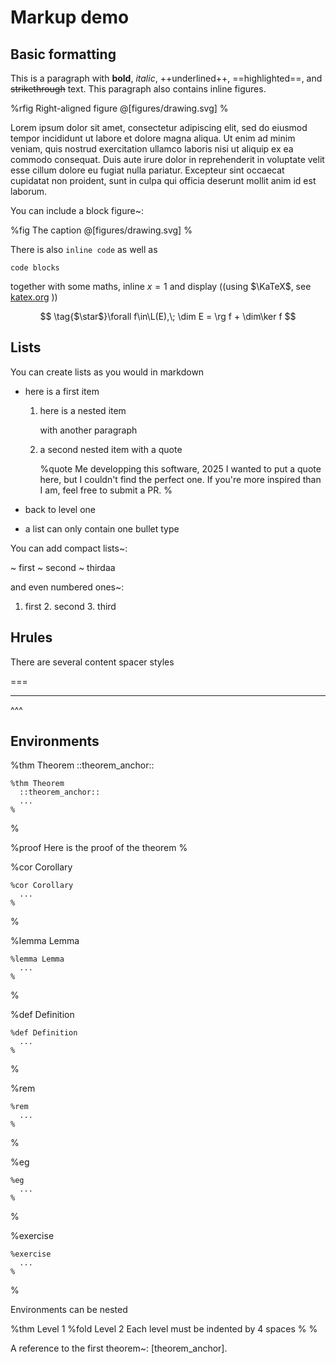 # Markup demo

## Basic formatting 

This is a paragraph with **bold**, _italic_, ++underlined++, ==highlighted==, and ~~strikethrough~~ text. This paragraph also contains inline figures.

%rfig Right-aligned figure
  @[figures/drawing.svg]
%

Lorem ipsum dolor sit amet, consectetur adipiscing elit, sed do eiusmod tempor incididunt ut labore et dolore magna aliqua. Ut enim ad minim veniam, quis nostrud exercitation ullamco laboris nisi ut aliquip ex ea commodo consequat. Duis aute irure dolor in reprehenderit in voluptate velit esse cillum dolore eu fugiat nulla pariatur. Excepteur sint occaecat cupidatat non proident, sunt in culpa qui officia deserunt mollit anim id est laborum.

You can include a block figure~:

%fig The caption
  @[figures/drawing.svg]
%

There is also `inline code` as well as

```
code blocks
```

together with some maths, inline $x=1$ and display ((using $\KaTeX$, see [katex.org](katex.org) ))

$$
\tag{$\star$}\forall f\in\L(E),\; \dim E = \rg f + \dim\ker f
$$

## Lists

You can create lists as you would in markdown

- here is a first item

  1. here is a nested item

     with another paragraph

  2. a second nested item with a quote

     %quote Me developping this software, 2025
       I wanted to put a quote here, but I couldn't find the perfect one. If you're more inspired than I am, feel free to submit a PR.
     %

- back to level one

* a list can only contain one bullet type


You can add compact lists~:

~ first  ~ second  ~ thirdaa

and even numbered ones~:

1. first  2. second  3. third


## Hrules

There are several content spacer styles

===

---

^^^

## Environments

%thm Theorem
  ::theorem_anchor::
  ```
  %thm Theorem
    ::theorem_anchor::
    ...
  %
  ```
%

%proof
  Here is the proof of the theorem
%

%cor Corollary
  ```
  %cor Corollary
    ...
  %
  ```
%

%lemma Lemma
  ```
  %lemma Lemma
    ...
  %
  ```
%

%def Definition
  ```
  %def Definition
    ...
  %
  ```
%

%rem
  ```
  %rem
    ...
  %
  ```
%

%eg
  ```
  %eg
    ...
  %
  ```
%

%exercise
  ```
  %exercise
    ...
  %
  ```
%

Environments can be nested

%thm Level 1
  %fold Level 2
    Each level must be indented by 4 spaces
  %
%

A reference to the first theorem~: [theorem_anchor].
